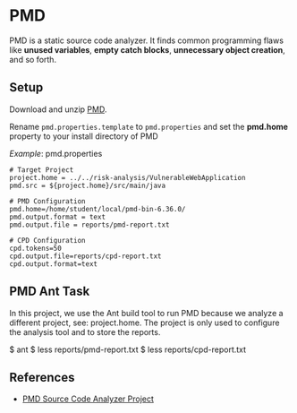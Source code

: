 # PMD 

PMD is a static source code analyzer. 
It finds common programming flaws like **unused variables**, **empty catch blocks**, 
**unnecessary object creation**, and so forth.

## Setup

Download and unzip [PMD](https://pmd.github.io/pmd-6.36.0/index.html).

Rename `pmd.properties.template` to `pmd.properties` and set the **pmd.home** property to your install directory of PMD

_Example_: pmd.properties
```
# Target Project
project.home = ../../risk-analysis/VulnerableWebApplication
pmd.src = ${project.home}/src/main/java

# PMD Configuration
pmd.home=/home/student/local/pmd-bin-6.36.0/
pmd.output.format = text
pmd.output.file = reports/pmd-report.txt

# CPD Configuration
cpd.tokens=50
cpd.output.file=reports/cpd-report.txt
cpd.output.format=text
```

## PMD Ant Task

In this project, we use the Ant build tool to run PMD because we analyze a different project, see: project.home. 
The project is only used to configure the analysis tool and to store the reports.

$ ant
$ less reports/pmd-report.txt
$ less reports/cpd-report.txt


## References
* [ PMD Source Code Analyzer Project](https://pmd.github.io/pmd-6.36.0/index.html)
